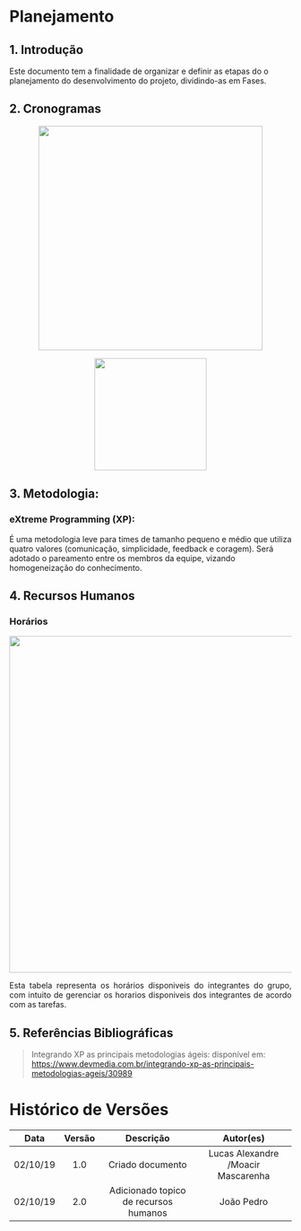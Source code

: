 # Planejamento


## 1. Introdução

<p align="justify">

Este documento tem a finalidade de organizar e definir as etapas do o planejamento do desenvolvimento do projeto, dividindo-as em Fases.
</p>

## 2. Cronogramas
<p align="center"> 
          <img width="400px"  src="https://github.com/Requisitos2-2019/Waze/blob/master/docs/img/Planejamento1.jpg?raw=true">   
</p>

<p align="center"> 
          <img width="200px"  src="https://github.com/Requisitos2-2019/Waze/blob/master/docs/img/Planejamento2.jpg?raw=true">   
</p>


## 3. Metodologia:

###  eXtreme Programming (XP):
É uma metodologia leve para times de tamanho pequeno e médio que utiliza quatro valores (comunicação, simplicidade, feedback e coragem). Será adotado o pareamento entre os membros da equipe, vizando homogeneização do conhecimento.

## 4. Recursos Humanos

### Horários
<p align="center"> 
          <img width="600px"  src="https://github.com/Requisitos2-2019/Waze/blob/master/docs/img/horarios.jpg?raw=true">   
</p>

<p align="justify">Esta tabela representa os horários disponiveis do integrantes do grupo, com intuito de gerenciar os horarios disponiveis dos integrantes de acordo com as tarefas.</p>


## 5. Referências Bibliográficas

>Integrando XP as principais metodologias ágeis: disponível em: https://www.devmedia.com.br/integrando-xp-as-principais-metodologias-ageis/30989


# Histórico de Versões

| Data | Versão | Descrição | Autor(es) |
|:--:|:--:|:--:|:--:|
|02/10/19|1.0|Criado documento|Lucas Alexandre /Moacir Mascarenha|
|02/10/19|2.0| Adicionado topico de recursos humanos|João Pedro|